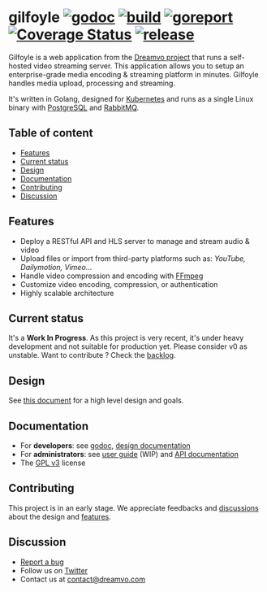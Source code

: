# gilfoyle [![godoc](https://godoc.org/github.com/dreamvo/gilfoyle?status.svg)](https://godoc.org/github.com/dreamvo/gilfoyle) [![build](https://img.shields.io/endpoint.svg?url=https://actions-badge.atrox.dev/dreamvo/gilfoyle/badge?ref=master)](https://github.com/dreamvo/gilfoyle/actions) [![goreport](https://goreportcard.com/badge/github.com/dreamvo/gilfoyle)](https://goreportcard.com/report/github.com/dreamvo/gilfoyle) [![Coverage Status](https://coveralls.io/repos/github/dreamvo/gilfoyle/badge.svg)](https://coveralls.io/github/dreamvo/gilfoyle) [![release](https://img.shields.io/github/release/dreamvo/gilfoyle.svg)](https://github.com/dreamvo/gilfoyle/releases)

Gilfoyle is a web application from the [Dreamvo project](https://dreamvo.com) that runs a self-hosted video streaming server. This application allows you to setup an enterprise-grade media encoding & streaming platform in minutes. Gilfoyle handles media upload, processing and streaming.

It's written in Golang, designed for [Kubernetes](http://kubernetes.io/) and runs as a single Linux binary with [PostgreSQL](https://www.postgresql.org/) and [RabbitMQ](https://www.rabbitmq.com/).

## Table of content

- [Features](#features)
- [Current status](#current-status)
- [Design](#design)
- [Documentation](#documentation)
- [Contributing](#contributing)
- [Discussion](#discussion)

## Features

- Deploy a RESTful API and HLS server to manage and stream audio & video
- Upload files or import from third-party platforms such as: *YouTube, Dailymotion, Vimeo*...
- Handle video compression and encoding with [FFmpeg](https://ffmpeg.org/)
- Customize video encoding, compression, or authentication
- Highly scalable architecture
<!--- **Decentralize** video storage with [IPFS](https://ipfs.io/)
- Enjoy [IPFS](https://ipfs.io/)'s cache & CDN features-->

## Current status

It's a **Work In Progress**. As this project is very recent, it's under heavy development and not suitable for production yet. Please consider v0 as unstable. Want to contribute ? Check the [backlog](https://github.com/dreamvo/gilfoyle/projects/1).

## Design

See [this document](DESIGN.md) for a high level design and goals.

## Documentation

- For **developers**: see [godoc](https://godoc.org/github.com/dreamvo/gilfoyle), [design documentation](DESIGN.md)
- For **administrators**: see [user guide](https://dreamvo.github.io/gilfoyle/) (WIP) and [API documentation](https://petstore.swagger.io/?url=https://raw.githubusercontent.com/dreamvo/gilfoyle/master/api/docs/swagger.json)
- The [GPL v3](LICENSE) license

## Contributing

This project is in an early stage. We appreciate feedbacks and [discussions](#discussion) about the design and [features](#features).

## Discussion

- [Report a bug](https://github.com/dreamvo/gilfoyle/issues/new)
- Follow us on [Twitter](https://twitter.com/dreamvoapp)
- Contact us at [contact@dreamvo.com](mailto:contact@dreamvo.com)
